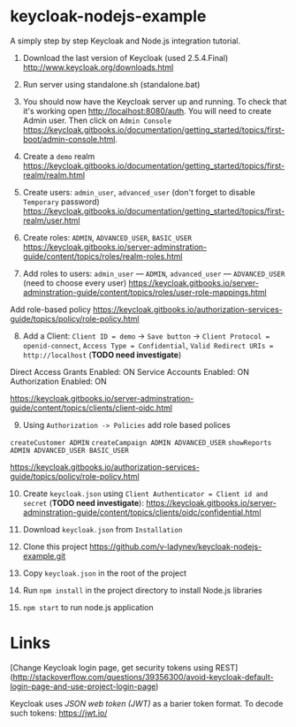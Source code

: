 # keycloak-nodejs-example

A simply step by step Keycloak and Node.js integration tutorial. 

1. Download the last version of Keycloak (used 2.5.4.Final) http://www.keycloak.org/downloads.html

2. Run server using standalone.sh (standalone.bat)

3. You should now have the Keycloak server up and running. 
To check that it's working open [http://localhost:8080/auth](http://localhost:8080/auth). 
You will need to create Admin user. 
Then click on `Admin Console` https://keycloak.gitbooks.io/documentation/getting_started/topics/first-boot/admin-console.html.

4. Create a `demo` realm https://keycloak.gitbooks.io/documentation/getting_started/topics/first-realm/realm.html

5. Create users: `admin_user`, `advanced_user` (don't forget to disable `Temporary` password) 
https://keycloak.gitbooks.io/documentation/getting_started/topics/first-realm/user.html

6. Create roles: `ADMIN`, `ADVANCED_USER`, `BASIC_USER`
https://keycloak.gitbooks.io/server-adminstration-guide/content/topics/roles/realm-roles.html

7. Add roles to users: `admin_user` — `ADMIN`, `advanced_user` — `ADVANCED_USER` (need to choose every user)
https://keycloak.gitbooks.io/server-adminstration-guide/content/topics/roles/user-role-mappings.html

Add role-based policy
https://keycloak.gitbooks.io/authorization-services-guide/topics/policy/role-policy.html 

8. Add a Client: `Client ID = demo` -> `Save button` -> `Client Protocol = openid-connect`, `Access Type = Confidential`,
 `Valid Redirect URIs = http://localhost` (**TODO need investigate**)   

Direct Access Grants Enabled: ON
Service Accounts Enabled: ON
Authorization Enabled: ON
 

https://keycloak.gitbooks.io/server-adminstration-guide/content/topics/clients/client-oidc.html

9. Using `Authorization -> Policies` add role based polices

`createCustomer ADMIN`
`createCampaign ADMIN ADVANCED_USER`
`showReports ADMIN ADVANCED_USER BASIC_USER`
 

https://keycloak.gitbooks.io/authorization-services-guide/topics/policy/role-policy.html


10. Create `keycloak.json` using `Client Authenticator = Client id and secret` (**TODO need investigate**):
https://keycloak.gitbooks.io/server-adminstration-guide/content/topics/clients/oidc/confidential.html

11. Download `keycloak.json` from `Installation`

12. Clone this project https://github.com/v-ladynev/keycloak-nodejs-example.git

13. Copy `keycloak.json` in the root of the project

14. Run `npm install` in the project directory to install Node.js libraries

15. `npm start` to run node.js application

# Links

[Change Keycloak login page, get security tokens using REST]
(http://stackoverflow.com/questions/39356300/avoid-keycloak-default-login-page-and-use-project-login-page)

Keycloak uses _JSON web token (JWT)_ as a barier token format. To decode such tokens: https://jwt.io/

